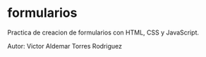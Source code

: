 # formularios

Practica de creacion de formularios con HTML, CSS y JavaScript.

Autor: Victor Aldemar Torres Rodriguez
